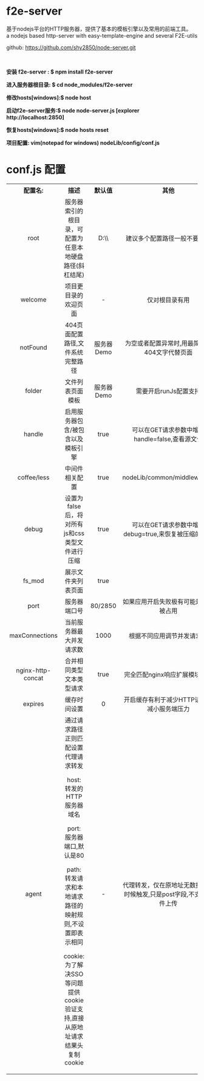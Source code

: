 f2e-server
===========
基于nodejs平台的HTTP服务器，提供了基本的模板引擎以及常用的前端工具。
<br/>
a nodejs based http-server with easy-template-engine and several F2E-utils

<p>github: <a href="https://github.com/shy2850/node-server.git">https://github.com/shy2850/node-server.git</a></p>
<br>
<p><strong>安装 f2e-server : $ npm install f2e-server</strong></p>
<p><strong>进入服务器根目录: $ cd node_modules/f2e-server</strong></p>
<p><strong>修改hosts[windows]:$ node host </strong></p>
<p><strong>启动f2e-server服务:$ node node-server.js [explorer http://localhost:2850]</strong></p>
<p><strong>恢复hosts[windows]:$ node hosts reset </strong></p>
<p><strong>项目配置: vim(notepad for windows) nodeLib/config/conf.js</strong></p>

conf.js 配置
===========
<p>
	<table style="text-align:center">
		<tr>
			<th>配置名:</th><th>描述</th><th>默认值</th><th>其他</th>
		</tr>
		<tr>
			<td>root</td>
			<td>服务器索引的根目录，可配置为任意本地硬盘路径(斜杠结尾)</td>
			<td>D:\\</td>
			<td>建议多个配置路径一般不要重叠</td>
		</tr>
		<tr>
			<td>welcome</td>
			<td>项目更目录的欢迎页面</td>
			<td>-</td>
			<td>仅对根目录有用</td>
		</tr>
		<tr>
			<td>notFound</td>
			<td>404页面配置路径,文件系统完整路径</td>
			<td>服务器Demo</td>
			<td>为空或者配置异常时,用最简单的404文字代替页面</td>
		</tr>
		<tr>
			<td>folder</td>
			<td>文件列表页面模板</td>
			<td>服务器Demo</td>
			<td>需要开启runJs配置支持</td>
		</tr>
		<tr>
			<td>handle</td>
			<td>启用服务器包含/被包含以及模板引擎</td>
			<td>true</td>
			<td>可以在GET请求参数中增加handle=false,查看源文件</td>
		</tr>
		<tr>
			<td>coffee/less</td>
			<td>中间件相关配置</td>
			<td>true</td>
			<td>nodeLib/common/middleware.js</td>
		</tr>
		<tr>
			<td>debug</td>
			<td>设置为false后，将对所有js和css类型文件进行压缩</td>
			<td>true</td>
			<td>可以在GET请求参数中增加debug=true,来恢复被压缩的资源</td>
		</tr>
		<tr>
			<td>fs_mod</td>
			<td>展示文件夹列表页面</td>
			<td>true</td>
			<td></td>
		</tr>
		<tr>
			<td>port</td>
			<td>服务器端口号</td>
			<td>80/2850</td>
			<td>如果应用开启失败极有可能是端口被占用</td>
		</tr>
		<tr>
			<td>maxConnections</td>
			<td>当前服务器最大并发请求数</td>
			<td>1000</td>
			<td>根据不同应用调节并发请求数</td>
		</tr>
		<tr>
			<td>nginx-http-concat</td>
			<td>合并相同类型文本类型请求</td>
			<td>true</td>
			<td>完全匹配nginx响应扩展模块规则</td>
		</tr>
		<tr>
			<td>expires</td>
			<td>缓存时间设置</td>
			<td>0</td>
			<td>开启缓存有利于减少HTTP请求和减小服务端压力</td>
		</tr>
		<tr>
			<td>agent</td>
			<td>
				通过请求路径正则匹配设置代理请求转发
				<p>host: 转发的HTTP服务器域名</p>
				<p>port: 服务器端口,默认是80</p>
				<p>path: 转发请求和本地请求路径的映射规则,不设置即表示相同</p>
				<p>cookie: 为了解决SSO等问题提供cookie验证支持,直接从原地址请求结果头复制cookie</p>
			</td>
			<td>-</td>
			<td>代理转发，仅在原地址无数据返回时候触发,只是post字段,不支持文件上传</td>
		</tr>
	</table>
</p>
